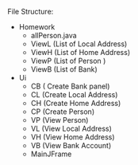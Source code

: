 File Structure:
- Homework
    - allPerson.java
    - ViewL (List of Local Address)
    - ViewH (List of Home Address)
    - ViewP (List of Person )
    - ViewB (List of Bank)
- Ui
    - CB ( Create Bank panel)
    - CL (Create Local Address)
    - CH (Create Home Address)
    - CP (Create Person)
    - VP (View Person)
    - VL (View Local Address)
    - VH (View Home Address)
    - VB (View Bank Account)
    - MainJFrame 
